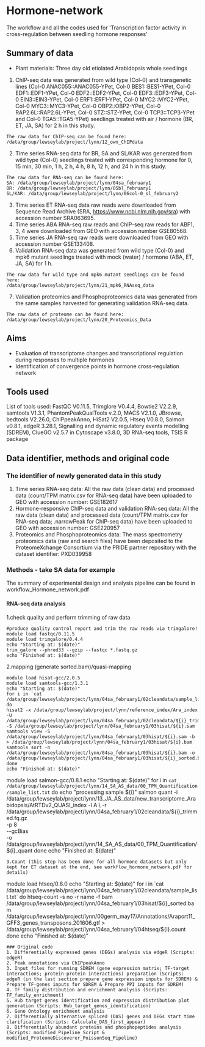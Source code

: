 # Hormone-network
The workflow and all the codes used for 'Transcription factor activity in cross-regulation between seedling hormone responses'

## Summary of data
- Plant materials: Three day old etiolated Arabidopsis whole seedlings
1. ChIP-seq data was generated from wild type (Col-0) and transgenetic lines (Col-0 ANAC055::ANAC055-YPet, Col-0 BES1::BES1-YPet, Col-0 EDF1::EDF1-YPet, Col-0 EDF2::EDF2-YPet, Col-0 EDF3::EDF3-YPet, Col-0 EIN3::EIN3-YPet, Col-0 ERF1::ERF1-YPet, Col-0 MYC2::MYC2-YPet, Col-0 MYC3::MYC3-YPet, Col-0 OBP2::OBP2-YPet, Col-0 RAP2.6L::RAP2.6L-YPet, Col-0 STZ::STZ-YPet, Col-0 TCP3::TCP3-YPet and Col-0 TGA5::TGA5-YPet) seedlings treated with air / hormone (BR, ET, JA, SA) for 2 h in this study.
 ```
The raw data for ChIP-seq can be found here:
/data/group/lewseylab/project/lynn/12_own_ChIPdata
```
2. Time series RNA-seq data for BR, SA and SL/KAR was generated from wild type (Col-0) seedlings treated with corresponding hormone for 0, 15 min, 30 min, 1 h, 2 h, 4 h, 8 h, 12 h, and 24 h in this study.
```
The raw data for RNA-seq can be found here:
SA: /data/group/lewseylab/project/lynn/04sa_february1
BR: /data/group/lewseylab/project/lynn/05bl_february1
SL/KAR: /data/group/lewseylab/project/lynn/06col-0_sl_february2
```
3. Time series ET RNA-seq data raw reads were downloaded from Sequence Read Archive (SRA, https://www.ncbi.nlm.nih.gov/sra) with accession number SRA063695.
4. Time series ABA RNA-seq raw reads and ChIP-seq raw reads for ABF1, 3, 4 were downloaded from GEO with accession number GSE80568.
5. Time series JA RNA-seq raw reads were downloaded from GEO with accession number GSE133408.
6. Validation RNA-seq data was generated from wild type (Col-0) and mpk6 mutant seedlings treated with mock (water) / hormone (ABA, ET, JA, SA) for 1 h.
```
The raw data for wild type and mpk6 mutant seedlings can be found here:
/data/group/lewseylab/project/lynn/21_mpk6_RNAseq_data
```
7. Validation proteomics and Phosphoproteomics data was generated from the same samples harvested for generating validation RNA-seq data.
```
The raw data of proteome can be found here:
/data/group/lewseylab/project/lynn/20_Proteomics_Data
```

## Aims
- Evaluation of transcriptome changes and transcriptional regulation during responses to multiple hormones
- Identification of convergence points in hormone cross-regulation network

## Tools used
List of tools used: FastQC V0.11.5, Trimglore V0.4.4, Bowtie2 V2.2.9, samtools V1.3.1, PhantomPeakQualTools v.2.0, MACS V2.1.0, JBrowse, bedtools V2.26.0, ChIPpeakAnno, HiSat2 V2.0.5, Htseq V0.8.0, Salmon v0.8.1, edgeR 3.28.1, Signalling and dynamic regulatory events modelling (SDREM), ClueGO v2.5.7 in Cytoscape v3.8.0, 3D RNA-seq tools, TSIS R package

## Data identifier, methods and original code

### The identifier of newly generated data in this study
1. Time series RNA-seq data: All the raw data (clean data) and processed data (count/TPM matrix.csv for RNA-seq data) have been uploaded to GEO with accession number: GSE182617 
2. Hormone-responsive ChIP-seq data and validation RNA-seq data: All the raw data (clean data) and processed data (count/TPM matrix.csv for RNA-seq data; .narrowPeak for ChIP-seq data) have been uploaded to GEO with accession number: GSE220957
3. Proteomics and Phosphoproteomics data: The mass spectrometry proteomics data (raw and search files) have been deposited to the ProteomeXchange Consortium via the PRIDE partner repository with the dataset identifier: PXD039958

### Methods - take SA data for example
The summary of experimental design and analysis pipeline can be found in workflow_Hormone_network.pdf

#### RNA-seq data analysis
1.check quality and perform trimming of raw data
```
#produce quality control report and trim the raw reads via trimgalore!
module load fastqc/0.11.5
module load trimgalore/0.4.4
echo "Starting at: $(date)"
trim_galore --phred33 --gzip --fastqc *.fastq.gz
echo "Finished at: $(date)"
```
2.mapping (generate sorted.bam)/quasi-mapping
```
module load hisat-gcc/2.0.5
module load samtools-gcc/1.3.1
echo "Starting at: $(date)"
for i in `cat /data/group/lewseylab/project/lynn/04sa_february1/02cleandata/sample_list.txt`
do
hisat2 -x /data/group/lewseylab/project/lynn/reference_index/Ara_index -U /data/group/lewseylab/project/lynn/04sa_february1/02cleandata/${i}_trimmed.fq.gz -S /data/group/lewseylab/project/lynn/04sa_february1/03hisat/${i}.sam
samtools view -S /data/group/lewseylab/project/lynn/04sa_february1/03hisat/${i}.sam -b > /data/group/lewseylab/project/lynn/04sa_february1/03hisat/${i}.bam
samtools sort -n /data/group/lewseylab/project/lynn/04sa_february1/03hisat/${i}.bam -o /data/group/lewseylab/project/lynn/04sa_february1/03hisat/${i}_sorted.bam
done
echo "Finished at: $(date)"

```
module load salmon-gcc/0.8.1
echo "Starting at: $(date)"
  for i in `cat /data/group/lewseylab/project/lynn/14_SA_AS_data/00_TPM_Quantification/sample_list.txt`
do
echo "processing sample ${i}"
salmon quant -i /data/group/lewseylab/project/lynn/13_JA_AS_data/new_transcriptome_Arabidopsis/AtRTDv2_QUASI_index  -l A \
-r /data/group/lewseylab/project/lynn/04sa_february1/02cleandata/${i}_trimmed.fq.gz \
-p 8 \
--gcBias \
-o /data/group/lewseylab/project/lynn/14_SA_AS_data/00_TPM_Quantification/${i}_quant
done
echo "Finished at: $(date)"
```
3.Count (this step has been done for all hormone datasets but only kept for ET dataset at the end, see workflow_hormone_network.pdf for details)
```
module load htseq/0.8.0
echo "Starting at: $(date)"
for i in `cat /data/group/lewseylab/project/lynn/04sa_february1/02cleandata/sample_list.txt`
do
htseq-count -s no -r name -f bam /data/group/lewseylab/project/lynn/04sa_february1/03hisat/${i}_sorted.bam /data/group/lewseylab/project/lynn/00germ_may17/Annotations/Araport11_GFF3_genes_transposons.201606.gtf > /data/group/lewseylab/project/lynn/04sa_february1/04htseq/${i}.count
done
echo "Finished at: $(date)"
```
### Original code
1. Differentially expressed genes (DEGs) analysis via edgeR (Scripts: edgeR)
2. Peak annotations via ChIPpeakAnno
3. Input files for running SDREM (gene expression matrix; TF-target interactions; protein-protein interactions) preparation (Scripts: edgeR (in the last section prepare gene expression inputs for SDREM) & Prepare TF-genes inputs for SDREM & Prepare PPI inputs for SDREM)
4. TF family distribution and enrichment analysis (Scripts: TF_family_enrichment)
5. Hub target genes identification and expression distribution plot generation (Scripts: Hub_target_genes_identification)
6. Gene Ontology enrichment analysis
7. Differentially alternative spliced (DAS) genes and DEGs start time clarification (Scripts: Calculate_DAS_first_appear)
8. Differentially abundant proteins and phosphopeptides analysis (Scripts: modified_Pipeline_Script & modified_ProteomeDiscoverer_PoissonSeq_Pipeline)

